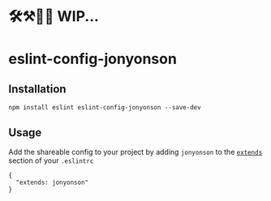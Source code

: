 # 🛠⚒🔨🔧 WIP...
# eslint-config-jonyonson

## Installation

```
npm install eslint eslint-config-jonyonson --save-dev
```

## Usage

Add the shareable config to your project by adding `jonyonson` to the [`extends`](http://eslint.org/docs/user-guide/configuring#extending-configuration-files) section of your `.eslintrc`

```
{
  "extends: jonyonson"
}
```
